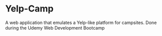 # Yelp-Camp

A web application that emulates a Yelp-like platform for campsites. Done during the Udemy Web Development Bootcamp
